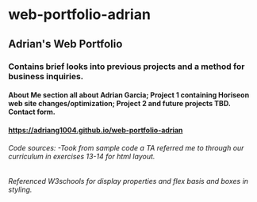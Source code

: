 # web-portfolio-adrian

## Adrian's Web Portfolio

### Contains brief looks into previous projects and a method for business inquiries. 

#### About Me section all about Adrian Garcia; Project 1 containing Horiseon web site changes/optimization; Project 2 and future projects TBD. Contact form. 

#### https://adriang1004.github.io/web-portfolio-adrian



###### Code sources: -Took from sample code a TA referred me to through our curriculum in exercises 13-14 for html layout.
###### Referenced W3schools for display properties and flex basis and boxes in styling. 